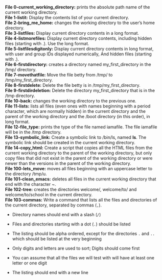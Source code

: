 **File 0-current_working_directory:** prints the absolute path name of the current working directory.  
**File 1-listit:** Display the contents list of your current directory.  
**File 2-bring_me_home:** changes the working directory to the user’s home directory.  
**File 3-listfiles:** Display current directory contents in a long format.  
**File 4-listmorefiles:** Display current directory contents, including hidden files (starting with .). Use the long format.  
**File 5-listfilesdigitonly:** Display current directory contents in long format, with user and group IDs displayed numerically, And hidden files (starting with .).  
**File 6-firstdirectory:** creates a directory named my_first_directory in the /tmp/ directory.  
**File 7-movethatfile:** Move the file betty from /tmp/ to /tmp/my_first_directory.  
**File 8-firstdelete:** Delete the file betty is in /tmp/my_first_directory.  
**File 9-firstdirdeletion:** Delete the directory my_first_directory that is in the /tmp directory.  
**File 10-back:** changes the working directory to the previous one.  
**File 11-lists:** lists all files (even ones with names beginning with a period character, which are normally hidden) in the current directory and the parent of the working directory and the /boot directory (in this order), in long format.  
**File 12-file_type:** prints the type of the file named iamafile. The file iamafile will be in the /tmp directory.  
**File 13-symbolic_link:** Create a symbolic link to /bin/ls, named __ls__. The symbolic link should be created in the current working directory.  
**File 14-copy_html:** Create a script that copies all the HTML files from the current working directory to the parent of the working directory, but only copy files that did not exist in the parent of the working directory or were newer than the versions in the parent of the working directory.  
**File 100-lets_move:** moves all files beginning with an uppercase letter to the directory /tmp/u.  
**File 101-clean_emacs:** deletes all files in the current working directory that end with the character ~.  
**File 102-tree:** creates the directories welcome/, welcome/to/ and welcome/to/school in the current directory.  
**File 103-commas:** Write a command that lists all the files and directories of the current directory, separated by commas (`,`).

-   Directory names should end with a slash (`/`)  
    
-   Files and directories starting with a dot (`.`) should be listed  
    
-   The listing should be alpha ordered, except for the directories  `.`  and  `..`  which should be listed at the very beginning
-   Only digits and letters are used to sort; Digits should come first
-   You can assume that all the files we will test with will have at least one letter or one digit
-   The listing should end with a new line  

